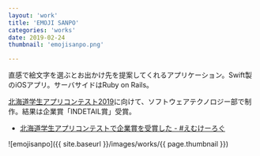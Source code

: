 ```yaml
---
layout: 'work'
title: 'EMOJI SANPO'
categories: 'works'
date: 2019-02-24
thumbnail: 'emojisanpo.png'

---
```


直感で絵文字を選ぶとお出かけ先を提案してくれるアプリケーション。Swift製のiOSアプリ。サーバサイドはRuby on Rails。

[北海道学生アプリコンテスト2019](http://hmcc.jp/aplcontest/2019/)に向けて、ソフトウェアテクノロジー部で制作。結果は企業賞「INDETAIL賞」受賞。

- [北海道学生アプリコンテストで企業賞を受賞した - #えむけーろぐ](https://blog.m6a.jp/entry/2019/02/23/194238)

![emojisanpo]({{ site.baseurl }}/images/works/{{ page.thumbnail }})

<script async class="speakerdeck-embed" data-id="b17ee6b870d949f48853357eb7a8908f" data-ratio="1.33333333333333" src="//speakerdeck.com/assets/embed.js"></script>


